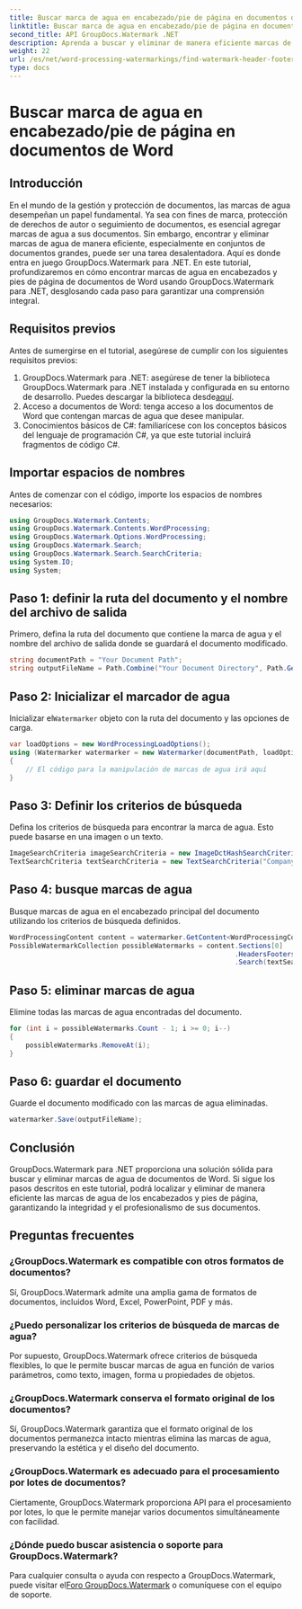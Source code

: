 ```yaml
---
title: Buscar marca de agua en encabezado/pie de página en documentos de Word
linktitle: Buscar marca de agua en encabezado/pie de página en documentos de Word
second_title: API GroupDocs.Watermark .NET
description: Aprenda a buscar y eliminar de manera eficiente marcas de agua de documentos de Word utilizando GroupDocs Watermark para .NET, garantizando la integridad y el profesionalismo de los documentos.
weight: 22
url: /es/net/word-processing-watermarkings/find-watermark-header-footer-word-docs/
type: docs
---
```

# Buscar marca de agua en encabezado/pie de página en documentos de Word

## Introducción
En el mundo de la gestión y protección de documentos, las marcas de agua desempeñan un papel fundamental. Ya sea con fines de marca, protección de derechos de autor o seguimiento de documentos, es esencial agregar marcas de agua a sus documentos. Sin embargo, encontrar y eliminar marcas de agua de manera eficiente, especialmente en conjuntos de documentos grandes, puede ser una tarea desalentadora. Aquí es donde entra en juego GroupDocs.Watermark para .NET. En este tutorial, profundizaremos en cómo encontrar marcas de agua en encabezados y pies de página de documentos de Word usando GroupDocs.Watermark para .NET, desglosando cada paso para garantizar una comprensión integral.
## Requisitos previos
Antes de sumergirse en el tutorial, asegúrese de cumplir con los siguientes requisitos previos:
1. GroupDocs.Watermark para .NET: asegúrese de tener la biblioteca GroupDocs.Watermark para .NET instalada y configurada en su entorno de desarrollo. Puedes descargar la biblioteca desde[aquí](https://releases.groupdocs.com/Watermark/net/).
2. Acceso a documentos de Word: tenga acceso a los documentos de Word que contengan marcas de agua que desee manipular.
3. Conocimientos básicos de C#: familiarícese con los conceptos básicos del lenguaje de programación C#, ya que este tutorial incluirá fragmentos de código C#.
## Importar espacios de nombres
Antes de comenzar con el código, importe los espacios de nombres necesarios:
```csharp
using GroupDocs.Watermark.Contents;
using GroupDocs.Watermark.Contents.WordProcessing;
using GroupDocs.Watermark.Options.WordProcessing;
using GroupDocs.Watermark.Search;
using GroupDocs.Watermark.Search.SearchCriteria;
using System.IO;
using System;
```
## Paso 1: definir la ruta del documento y el nombre del archivo de salida
Primero, defina la ruta del documento que contiene la marca de agua y el nombre del archivo de salida donde se guardará el documento modificado.
```csharp
string documentPath = "Your Document Path";
string outputFileName = Path.Combine("Your Document Directory", Path.GetFileName(documentPath));
```
## Paso 2: Inicializar el marcador de agua
 Inicializar el`Watermarker` objeto con la ruta del documento y las opciones de carga.
```csharp
var loadOptions = new WordProcessingLoadOptions();
using (Watermarker watermarker = new Watermarker(documentPath, loadOptions))
{
    // El código para la manipulación de marcas de agua irá aquí
}
```
## Paso 3: Definir los criterios de búsqueda
Defina los criterios de búsqueda para encontrar la marca de agua. Esto puede basarse en una imagen o un texto.
```csharp
ImageSearchCriteria imageSearchCriteria = new ImageDctHashSearchCriteria(Constants.LogoPng);
TextSearchCriteria textSearchCriteria = new TextSearchCriteria("Company Name");
```
## Paso 4: busque marcas de agua
Busque marcas de agua en el encabezado principal del documento utilizando los criterios de búsqueda definidos.
```csharp
WordProcessingContent content = watermarker.GetContent<WordProcessingContent>();
PossibleWatermarkCollection possibleWatermarks = content.Sections[0]
                                                        .HeadersFooters[OfficeHeaderFooterType.HeaderPrimary]
                                                        .Search(textSearchCriteria.Or(imageSearchCriteria));
```
## Paso 5: eliminar marcas de agua
Elimine todas las marcas de agua encontradas del documento.
```csharp
for (int i = possibleWatermarks.Count - 1; i >= 0; i--)
{
    possibleWatermarks.RemoveAt(i);
}
```
## Paso 6: guardar el documento
Guarde el documento modificado con las marcas de agua eliminadas.
```csharp
watermarker.Save(outputFileName);
```

## Conclusión
GroupDocs.Watermark para .NET proporciona una solución sólida para buscar y eliminar marcas de agua de documentos de Word. Si sigue los pasos descritos en este tutorial, podrá localizar y eliminar de manera eficiente las marcas de agua de los encabezados y pies de página, garantizando la integridad y el profesionalismo de sus documentos.
## Preguntas frecuentes
### ¿GroupDocs.Watermark es compatible con otros formatos de documentos?
Sí, GroupDocs.Watermark admite una amplia gama de formatos de documentos, incluidos Word, Excel, PowerPoint, PDF y más.
### ¿Puedo personalizar los criterios de búsqueda de marcas de agua?
Por supuesto, GroupDocs.Watermark ofrece criterios de búsqueda flexibles, lo que le permite buscar marcas de agua en función de varios parámetros, como texto, imagen, forma u propiedades de objetos.
### ¿GroupDocs.Watermark conserva el formato original de los documentos?
Sí, GroupDocs.Watermark garantiza que el formato original de los documentos permanezca intacto mientras elimina las marcas de agua, preservando la estética y el diseño del documento.
### ¿GroupDocs.Watermark es adecuado para el procesamiento por lotes de documentos?
Ciertamente, GroupDocs.Watermark proporciona API para el procesamiento por lotes, lo que le permite manejar varios documentos simultáneamente con facilidad.
### ¿Dónde puedo buscar asistencia o soporte para GroupDocs.Watermark?
 Para cualquier consulta o ayuda con respecto a GroupDocs.Watermark, puede visitar el[Foro GroupDocs.Watermark](https://forum.groupdocs.com/c/watermark/19) o comuníquese con el equipo de soporte.